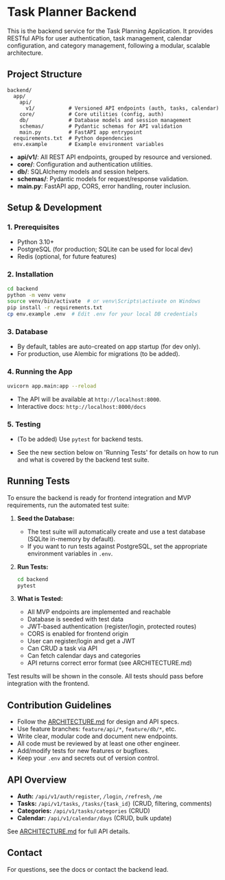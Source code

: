 # Task Planner Backend

This is the backend service for the Task Planning Application. It provides RESTful APIs for user authentication, task management, calendar configuration, and category management, following a modular, scalable architecture.

## Project Structure

```
backend/
  app/
    api/
      v1/           # Versioned API endpoints (auth, tasks, calendar)
    core/           # Core utilities (config, auth)
    db/             # Database models and session management
    schemas/        # Pydantic schemas for API validation
    main.py         # FastAPI app entrypoint
  requirements.txt  # Python dependencies
  env.example       # Example environment variables
```

- **api/v1/**: All REST API endpoints, grouped by resource and versioned.
- **core/**: Configuration and authentication utilities.
- **db/**: SQLAlchemy models and session helpers.
- **schemas/**: Pydantic models for request/response validation.
- **main.py**: FastAPI app, CORS, error handling, router inclusion.

## Setup & Development

### 1. Prerequisites
- Python 3.10+
- PostgreSQL (for production; SQLite can be used for local dev)
- Redis (optional, for future features)

### 2. Installation
```bash
cd backend
python -m venv venv
source venv/bin/activate  # or venv\Scripts\activate on Windows
pip install -r requirements.txt
cp env.example .env  # Edit .env for your local DB credentials
```

### 3. Database
- By default, tables are auto-created on app startup (for dev only).
- For production, use Alembic for migrations (to be added).

### 4. Running the App
```bash
uvicorn app.main:app --reload
```
- The API will be available at `http://localhost:8000`.
- Interactive docs: `http://localhost:8000/docs`

### 5. Testing
- (To be added) Use `pytest` for backend tests.
+ See the new section below on 'Running Tests' for details on how to run and what is covered by the backend test suite.

## Running Tests

To ensure the backend is ready for frontend integration and MVP requirements, run the automated test suite:

1. **Seed the Database:**
   - The test suite will automatically create and use a test database (SQLite in-memory by default).
   - If you want to run tests against PostgreSQL, set the appropriate environment variables in `.env`.

2. **Run Tests:**
   ```bash
   cd backend
   pytest
   ```

3. **What is Tested:**
   - All MVP endpoints are implemented and reachable
   - Database is seeded with test data
   - JWT-based authentication (register/login, protected routes)
   - CORS is enabled for frontend origin
   - User can register/login and get a JWT
   - Can CRUD a task via API
   - Can fetch calendar days and categories
   - API returns correct error format (see ARCHITECTURE.md)

Test results will be shown in the console. All tests should pass before integration with the frontend.

## Contribution Guidelines

- Follow the [ARCHITECTURE.md](../docs/ARCHITECTURE.md) for design and API specs.
- Use feature branches: `feature/api/*`, `feature/db/*`, etc.
- Write clear, modular code and document new endpoints.
- All code must be reviewed by at least one other engineer.
- Add/modify tests for new features or bugfixes.
- Keep your `.env` and secrets out of version control.

## API Overview
- **Auth:** `/api/v1/auth/register`, `/login`, `/refresh`, `/me`
- **Tasks:** `/api/v1/tasks`, `/tasks/{task_id}` (CRUD, filtering, comments)
- **Categories:** `/api/v1/tasks/categories` (CRUD)
- **Calendar:** `/api/v1/calendar/days` (CRUD, bulk update)

See [ARCHITECTURE.md](../docs/ARCHITECTURE.md) for full API details.

## Contact
For questions, see the docs or contact the backend lead. 